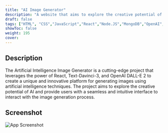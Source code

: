 ```yaml
---
title: "AI Image Generator"
description: "A website that aims to explore the creative potential of AI and provide users with a seamless and intuitive interface to interact with the image generation process."
draft: false
tags: ["HTML", "CSS","JavaScript","React","Node.JS","MongoDB","OpenAI","Cloudinary","Express.JS"]
showToc: false
weight: 195
cover:
--- 
```


## Description

The Artificial Intelligence Image Generator is a cutting-edge project that leverages the power of React, Text-Davinci-3, and OpenAI DALL-E 2 to create a unique and innovative platform for generating images using artificial intelligence techniques. The project aims to explore the creative potential of AI and provide users with a seamless and intuitive interface to interact with the image generation process.

## Screenshot

![App Screenshot](https://drive.google.com/file/d/19ElQMVcOcsTIGtHNARSFVN0erywKV4yK/view?usp=drive_link)